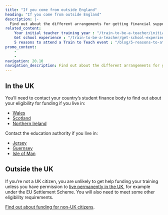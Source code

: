 ```yaml
---
title: "If you come from outside England"
heading: "If you come from outside England"
description: |-
  Find out about the different arrangements for getting financial support if you live outside England.
related_content:
    Your initial teacher training year : "/train-to-be-a-teacher/initial-teacher-training"
    Get school experience : "/train-to-be-a-teacher/get-school-experience"
    5 reasons to attend a Train to Teach event : "/blog/5-reasons-to-attend-a-train-to-teach-event"
promo_content:
    -
    -
navigation: 20.10
navigation_description: Find out about the different arrangements for getting financial support if you live outside England.
---
```


## In the UK

You’ll need to contact your country’s student finance body to find out about your eligibility for funding if you live in:

- [Wales](https://www.studentfinancewales.co.uk/)
- [Scotland](https://www.saas.gov.uk/)
- [Northern Ireland](https://www.studentfinanceni.co.uk/)

Contact the education authority if you live in:

- [Jersey](https://www.gov.je/Working/Careers/16To19YearOlds/EnteringHigherEducation/FinancingHigherEducationCourses/FundingDegreeProfessionalQualifications/Pages/index.aspx)
- [Guernsey](https://www.gov.gg/article/152744/Policies)
- [Isle of Man](https://www.gov.im/student-grants)

## Outside the UK

If you’re not a UK citizen, you are unlikely to get help funding your training unless you have permission to [live permanently in the UK](https://www.gov.uk/browse/visas-immigration/settle-in-the-uk), for example under the EU Settlement Scheme. You will also need to meet some other eligibility requirements.

[Find out about funding for non-UK citizens](https://getintoteaching.education.gov.uk/train-to-teach-in-england-as-an-international-student).